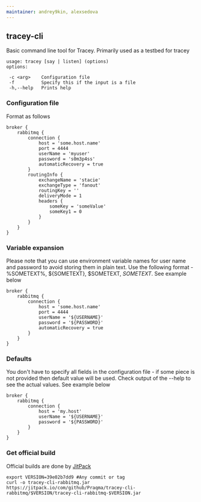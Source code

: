 ```yaml
---
maintainer: andrey9kin, alexsedova
---
```

## tracey-cli

Basic command line tool for Tracey. Primarily used as a testbed for tracey

```
usage: tracey [say | listen] (options)
options:

 -c <arg>    Configuration file
 -f          Specify this if the input is a file
 -h,--help   Prints help
 ```
 
### Configuration file

Format as follows

```
broker {
    rabbitmq {
    	connection {
        	host = 'some.host.name'
        	port = 4444
        	userName = 'myuser'
        	password = 's0m3p4ss'
        	automaticRecovery = true
        }
        routingInfo {
        	exchangeName = 'stacie'
        	exchangeType = 'fanout'
        	routingKey = ''
        	deliveryMode = 1
        	headers {
        		someKey = 'someValue'
        		someKey1 = 0
        	}
        }
    }
}
```

### Variable expansion

Please note that you can use environment variable names for user name and password to avoid storing them in plain text.
Use the following format - %SOMETEXT%, ${SOMETEXT}, $SOMETEXT, $SOMETEXT$.
See example below

```
broker {
    rabbitmq {
        connection {
            host = 'some.host.name'
            port = 4444
            userName = '${USERNAME}'
            password = '${PASSWORD}'
            automaticRecovery = true
        }
    }
}
```

### Defaults

You don't have to specify all fields in the configuration file - if some piece is not provided then default value will be used.
Check output of the --help to see the actual values.
See example below

```
broker {
    rabbitmq {
        connection {
            host = 'my.host'
            userName = '${USERNAME}'
            password = '${PASSWORD}'
        }
    }
}
```

### Get official build

Official builds are done by [JitPack](https://jitpack.io)

```
export VERSION=39e02b7dd9 #Any commit or tag
curl -o tracey-cli-rabbitmq.jar https://jitpack.io/com/github/Praqma/tracey-cli-rabbitmq/$VERSION/tracey-cli-rabbitmq-$VERSION.jar
```
